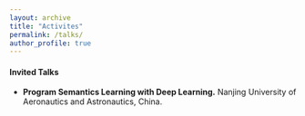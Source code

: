 ```yaml
---
layout: archive
title: "Activites"
permalink: /talks/
author_profile: true
---
```


#### Invited Talks
* **Program Semantics Learning with Deep Learning.** Nanjing University of Aeronautics and Astronautics, China.
  